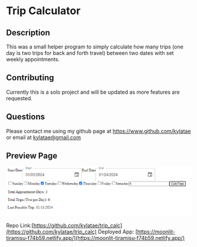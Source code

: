 # Trip Calculator
  ## Description
  This was a small helper program to simply calculate how many trips (one day is two trips for back and forth travel) between two dates with set weekly appointments.
  ## Contributing
  Currently this is a solo project and will be updated as more features are requested.

  ## Questions
  Please contact me using my github page at https://www.github.com/kylatae or email at kylatae@gmail.com

  ## Preview Page
![site review](./public/img/readme.png)

Repo Link:[https://github.com/kylatae/trip_calc](https://github.com/kylatae/trip_calc)
Deployed App: [https://moonlit-tiramisu-f74b59.netlify.app/](https://moonlit-tiramisu-f74b59.netlify.app/)
